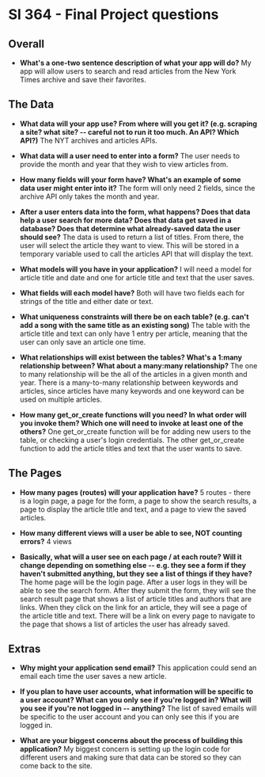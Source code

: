 # SI 364 - Final Project questions

## Overall

* **What's a one-two sentence description of what your app will do?**
My app will allow users to search and read articles from the New York Times archive and save their favorites. 

## The Data

* **What data will your app use? From where will you get it? (e.g. scraping a site? what site? -- careful not to run it too much. An API? Which API?)**
The NYT archives and articles APIs.

* **What data will a user need to enter into a form?**
The user needs to provide the month and year that they wish to view articles from.

* **How many fields will your form have? What's an example of some data user might enter into it?**
The form will only need 2 fields, since the archive API only takes the month and year.

* **After a user enters data into the form, what happens? Does that data help a user search for more data? Does that data get saved in a database? Does that determine what already-saved data the user should see?**
The data is used to return a list of titles. From there, the user will select the article they want to view. This will be stored in a temporary variable used to call the articles API that will display the text. 

* **What models will you have in your application?**
I will need a model for article title and date and one for article title and text that the user saves.

* **What fields will each model have?**
Both will have two fields each for strings of the title and either date or text.

* **What uniqueness constraints will there be on each table? (e.g. can't add a song with the same title as an existing song)**
The table with the article title and text can only have 1 entry per article, meaning that the user can only save an article one time.

* **What relationships will exist between the tables? What's a 1:many relationship between? What about a many:many relationship?**
The one to many relationship will be the all of the articles in a given month and year. There is a many-to-many relationship between keywords and articles, since articles have many keywords and one keyword can be used on multiple articles. 

* **How many get_or_create functions will you need? In what order will you invoke them? Which one will need to invoke at least one of the others?**
One get_or_create function will be for adding new users to the table, or checking a user's login credentials. The other get_or_create function to add the article titles and text that the user wants to save. 

## The Pages

* **How many pages (routes) will your application have?**
5 routes - there is a login page,  a page for the form, a page to show the search results, a page to display the article title and text, and a page to view the saved articles. 

* **How many different views will a user be able to see, NOT counting errors?**
4 views

* **Basically, what will a user see on each page / at each route? Will it change depending on something else -- e.g. they see a form if they haven't submitted anything, but they see a list of things if they have?**
The home page will be the login page. After a user logs in they will be able to see the search form. After they submit the form, they will see the search result page that shows a list of article titles and authors that are links. When they click on the link for an article, they will see a page of the article title and text. There will be a link on every page to navigate to the page that shows a list of articles the user has already saved.

## Extras

* **Why might your application send email?**
This application could send an email each time the user saves a new article.

* **If you plan to have user accounts, what information will be specific to a user account? What can you only see if you're logged in? What will you see if you're not logged in -- anything?**
The list of saved emails will be specific to the user account and you can only see this if you are logged in.

* **What are your biggest concerns about the process of building this application?**
My biggest concern is setting up the login code for different users and making sure that data can be stored so they can come back to the site. 
